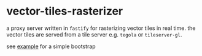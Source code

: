 # vector-tiles-rasterizer

a proxy server written in `fastify` for rasterizing vector tiles in real time.
the vector tiles are served from a tile server e.g. `tegola` or `tileserver-gl`.

see [example](https://github.com/MapColonies/vector-tiles-rasterizer/example) for a simple bootstrap
